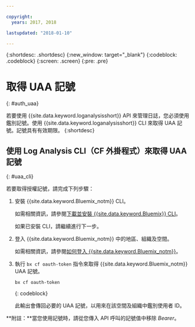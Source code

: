 ```yaml
---

copyright:
  years: 2017, 2018

lastupdated: "2018-01-10"

---
```



{:shortdesc: .shortdesc}
{:new_window: target="_blank"}
{:codeblock: .codeblock}
{:screen: .screen}
{:pre: .pre}


# 取得 UAA 記號
{: #auth_uaa}

若要使用 {{site.data.keyword.loganalysisshort}} API 來管理日誌，您必須使用鑑別記號。使用 {{site.data.keyword.loganalysisshort}} CLI 來取得 UAA 記號。記號具有有效期限。
{:shortdesc}

		
## 使用 Log Analysis CLI（CF 外掛程式）來取得 UAA 記號
{: #uaa_cli}


若要取得授權記號，請完成下列步驟：

1. 安裝 {{site.data.keyword.Bluemix_notm}} CLI。

   如需相關資訊，請參閱[下載並安裝 {{site.data.keyword.Bluemix}} CLI](/docs/cli/reference/bluemix_cli/download_cli.html#download_install)。
   
   如果已安裝 CLI，請繼續進行下一步。
    
2. 登入 {{site.data.keyword.Bluemix_notm}} 中的地區、組織及空間。 

    如需相關資訊，請參閱[如何登入 {{site.data.keyword.Bluemix_notm}}](/docs/services/CloudLogAnalysis/qa/cli_qa.html#login)。
	
3. 執行 `bx cf oauth-token` 指令來取得 {{site.data.keyword.Bluemix_notm}} UAA 記號。

	```
	bx cf oauth-token
	```
	{: codeblock}
	
	此輸出會傳回必要的 UAA 記號，以用來在該空間及組織中鑑別使用者 ID。
	


	

**附註：**當您使用記號時，請從您傳入 API 呼叫的記號值中移除 *Bearer*。
